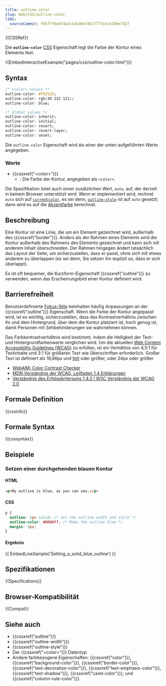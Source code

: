 ```yaml
---
title: outline-color
slug: Web/CSS/outline-color
l10n:
  sourceCommit: f65f7f6e4fda2cb1bd0e7db17777e2cb20be7d27
---
```


{{CSSRef}}

Die **`outline-color`** [CSS](/de/docs/Web/CSS) Eigenschaft legt die Farbe der Kontur eines Elements fest.

{{EmbedInteractiveExample("pages/css/outline-color.html")}}

## Syntax

```css
/* <color> values */
outline-color: #f92525;
outline-color: rgb(30 222 121);
outline-color: blue;

/* Global values */
outline-color: inherit;
outline-color: initial;
outline-color: revert;
outline-color: revert-layer;
outline-color: unset;
```

Die `outline-color` Eigenschaft wird als einer der unten aufgeführten Werte angegeben.

### Werte

- {{cssxref("&lt;color&gt;")}}
  - : Die Farbe der Kontur, angegeben als `<color>`.

Die Spezifikation listet auch einen zusätzlichen Wert, `auto`, auf, der derzeit in keinem Browser unterstützt wird. Wenn er implementiert wird, rechnet `auto` sich auf [`currentcolor`](/de/docs/Web/CSS/color_value#currentcolor_keyword), es sei denn, [`outline-style`](/de/docs/Web/CSS/outline-style) ist auf `auto` gesetzt; dann wird es auf die [Akzentfarbe](/de/docs/Web/CSS/accent-color) berechnet.

## Beschreibung

Eine Kontur ist eine Linie, die um ein Element gezeichnet wird, außerhalb des {{cssxref("border")}}. Anders als der Rahmen eines Elements wird die Kontur außerhalb des Rahmens des Elements gezeichnet und kann sich mit anderem Inhalt überschneiden. Der Rahmen hingegen ändert tatsächlich das Layout der Seite, um sicherzustellen, dass er passt, ohne sich mit etwas anderem zu überlappen (es sei denn, Sie setzen ihn explizit so, dass er sich überlappt).

Es ist oft bequemer, die Kurzform-Eigenschaft {{cssxref("outline")}} zu verwenden, wenn das Erscheinungsbild einer Kontur definiert wird.

## Barrierefreiheit

Benutzerdefinierte [Fokus-Stile](/de/docs/Web/CSS/:focus) beinhalten häufig Anpassungen an der {{cssxref("outline")}} Eigenschaft. Wenn die Farbe der Kontur angepasst wird, ist es wichtig, sicherzustellen, dass das Kontrastverhältnis zwischen ihr und dem Hintergrund, über dem die Kontur platziert ist, hoch genug ist, damit Personen mit Sehbehinderungen sie wahrnehmen können.

Das Farbkontrastverhältnis wird bestimmt, indem die Helligkeit der Text- und Hintergrundfarbenwerte verglichen wird. Um die aktuellen [Web Content Accessibility Guidelines (WCAG)](https://www.w3.org/WAI/standards-guidelines/wcag/) zu erfüllen, ist ein Verhältnis von 4,5:1 für Textinhalte und 3:1 für größeren Text wie Überschriften erforderlich. Großer Text ist definiert als 18,66px und [fett](/de/docs/Web/CSS/font-weight) oder größer, oder 24px oder größer.

- [WebAIM: Color Contrast Checker](https://webaim.org/resources/contrastchecker/)
- [MDN Verständnis der WCAG, Leitfaden 1.4 Erklärungen](/de/docs/Web/Accessibility/Guides/Understanding_WCAG/Perceivable#guideline_1.4_make_it_easier_for_users_to_see_and_hear_content_including_separating_foreground_from_background)
- [Verständnis des Erfolgskriteriums 1.4.3 | W3C Verständnis der WCAG 2.0](https://www.w3.org/TR/UNDERSTANDING-WCAG20/visual-audio-contrast-contrast.html)

## Formale Definition

{{cssinfo}}

## Formale Syntax

{{csssyntax}}

## Beispiele

### Setzen einer durchgehenden blauen Kontur

#### HTML

```html
<p>My outline is blue, as you can see.</p>
```

#### CSS

```css
p {
  outline: 2px solid; /* Set the outline width and style */
  outline-color: #0000ff; /* Make the outline blue */
  margin: 5px;
}
```

#### Ergebnis

{{ EmbedLiveSample('Setting_a_solid_blue_outline') }}

## Spezifikationen

{{Specifications}}

## Browser-Kompatibilität

{{Compat}}

## Siehe auch

- {{cssxref("outline")}}
- {{cssxref("outline-width")}}
- {{cssxref("outline-style")}}
- Der {{cssxref("&lt;color&gt;")}} Datentyp
- Andere farbbezogene Eigenschaften: {{cssxref("color")}}, {{cssxref("background-color")}}, {{cssxref("border-color")}}, {{cssxref("text-decoration-color")}}, {{cssxref("text-emphasis-color")}}, {{cssxref("text-shadow")}}, {{cssxref("caret-color")}}, und {{cssxref("column-rule-color")}}

